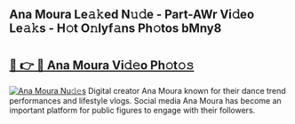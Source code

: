 ## Ana Moura Le𝚊𝚔ed N𝚞𝚍e - Part-AWr Vi𝚍eo Le𝚊𝚔s - H𝚘t O𝚗lyf𝚊ns Ph𝚘tos bMny8

# <h2><a href="http://hf0hkyu.feru.top/?c=Ana+Moura">🔗 👉 🔴 Ana Moura Vi𝚍𝚎o Ph𝚘t𝚘𝚜</a></h2>

[![Ana Moura Nu𝚍𝚎s](https://i.imgur.com/0TWrTi3.gif)](http://hf0hkyu.feru.top/?c=Ana+Moura)
Digital creator Ana Moura known for their dance trend performances and lifestyle vlogs. Social media Ana Moura has become an important platform for public figures to engage with their followers. 
